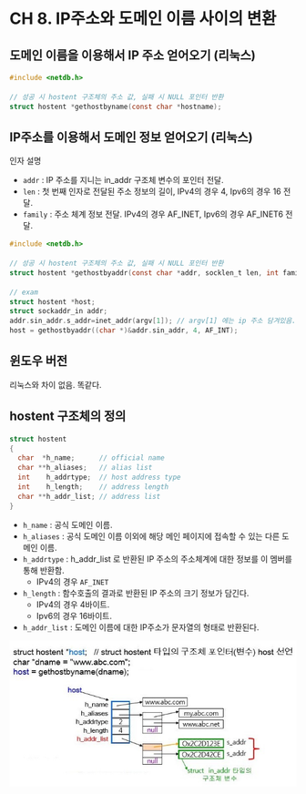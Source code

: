 # CH 8\. IP주소와 도메인 이름 사이의 변환

## 도메인 이름을 이용해서 IP 주소 얻어오기 (리눅스)

```c
#include <netdb.h>

// 성공 시 hostent 구조체의 주소 값, 실패 시 NULL 포인터 반환
struct hostent *gethostbyname(const char *hostname);
```

## IP주소를 이용해서 도메인 정보 얻어오기 (리눅스)
인자 설명
- `addr` : IP 주소를 지니는 in_addr 구조체 변수의 포인터 전달.
- `len` : 첫 번째 인자로 전달된 주소 정보의 길이, IPv4의 경우 4, Ipv6의 경우 16 전달.
- `family` : 주소 체계 정보 전달. IPv4의 경우 AF_INET, Ipv6의 경우 AF_INET6 전달.
```c
#include <netdb.h>

// 성공 시 hostent 구조체의 주소 값, 실패 시 NULL 포인터 반환
struct hostent *gethostbyaddr(const char *addr, socklen_t len, int family);

// exam
struct hostent *host;
struct sockaddr_in addr;
addr.sin_addr.s_addr=inet_addr(argv[1]); // argv[1] 에는 ip 주소 담겨있음.
host = gethostbyaddr((char *)&addr.sin_addr, 4, AF_INT);
```

## 윈도우 버전
리눅스와 차이 없음. 똑같다.

## hostent 구조체의 정의

```c
struct hostent
{
  char  *h_name;      // official name
  char **h_aliases;   // alias list
  int    h_addrtype;  // host address type
  int    h_length;    // address length
  char **h_addr_list; // address list
}
```

- `h_name` : 공식 도메인 이름.
- `h_aliases` : 공식 도메인 이름 이외에 해당 메인 페이지에 접속할 수 있는 다른 도메인 이름.
- `h_addrtype` : h_addr_list 로 반환된 IP 주소의 주소체계에 대한 정보를 이 멤버를 통해 반환함.
  + IPv4의 경우 `AF_INET`
- `h_length` : 함수호출의 결과로 반환된 IP 주소의 크기 정보가 담긴다.
  + IPv4의 경우 4바이트.
  + Ipv6의 경우 16바이트.
- `h_addr_list` : 도메인 이름에 대한 IP주소가 문자열의 형태로 반환된다.


![hostent img](../img/hostent.jpg)
